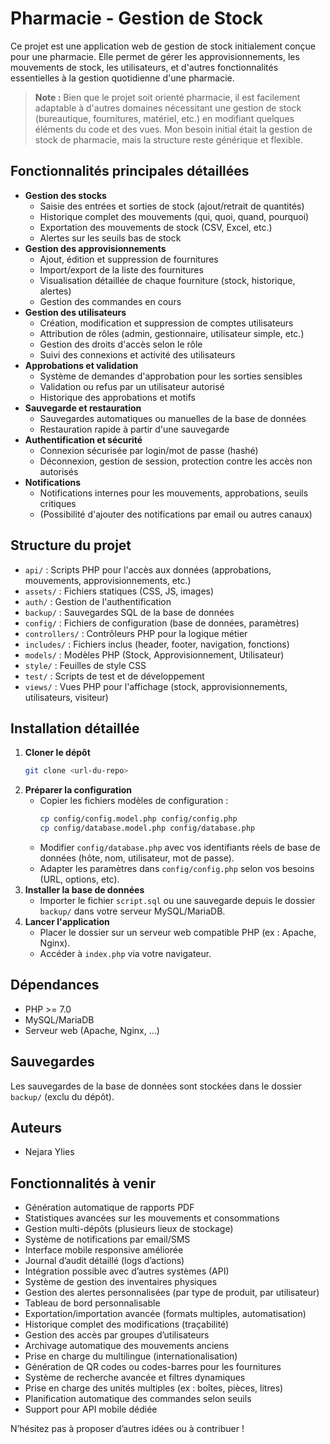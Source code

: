 # Pharmacie - Gestion de Stock

Ce projet est une application web de gestion de stock initialement conçue pour une pharmacie. Elle permet de gérer les approvisionnements, les mouvements de stock, les utilisateurs, et d'autres fonctionnalités essentielles à la gestion quotidienne d'une pharmacie.

> **Note :** Bien que le projet soit orienté pharmacie, il est facilement adaptable à d'autres domaines nécessitant une gestion de stock (bureautique, fournitures, matériel, etc.) en modifiant quelques éléments du code et des vues. Mon besoin initial était la gestion de stock de pharmacie, mais la structure reste générique et flexible.

## Fonctionnalités principales détaillées

- **Gestion des stocks**
  - Saisie des entrées et sorties de stock (ajout/retrait de quantités)
  - Historique complet des mouvements (qui, quoi, quand, pourquoi)
  - Exportation des mouvements de stock (CSV, Excel, etc.)
  - Alertes sur les seuils bas de stock
- **Gestion des approvisionnements**
  - Ajout, édition et suppression de fournitures
  - Import/export de la liste des fournitures
  - Visualisation détaillée de chaque fourniture (stock, historique, alertes)
  - Gestion des commandes en cours
- **Gestion des utilisateurs**
  - Création, modification et suppression de comptes utilisateurs
  - Attribution de rôles (admin, gestionnaire, utilisateur simple, etc.)
  - Gestion des droits d'accès selon le rôle
  - Suivi des connexions et activité des utilisateurs
- **Approbations et validation**
  - Système de demandes d'approbation pour les sorties sensibles
  - Validation ou refus par un utilisateur autorisé
  - Historique des approbations et motifs
- **Sauvegarde et restauration**
  - Sauvegardes automatiques ou manuelles de la base de données
  - Restauration rapide à partir d'une sauvegarde
- **Authentification et sécurité**
  - Connexion sécurisée par login/mot de passe (hashé)
  - Déconnexion, gestion de session, protection contre les accès non autorisés
- **Notifications**
  - Notifications internes pour les mouvements, approbations, seuils critiques
  - (Possibilité d'ajouter des notifications par email ou autres canaux)

## Structure du projet

- `api/` : Scripts PHP pour l'accès aux données (approbations, mouvements, approvisionnements, etc.)
- `assets/` : Fichiers statiques (CSS, JS, images)
- `auth/` : Gestion de l'authentification
- `backup/` : Sauvegardes SQL de la base de données
- `config/` : Fichiers de configuration (base de données, paramètres)
- `controllers/` : Contrôleurs PHP pour la logique métier
- `includes/` : Fichiers inclus (header, footer, navigation, fonctions)
- `models/` : Modèles PHP (Stock, Approvisionnement, Utilisateur)
- `style/` : Feuilles de style CSS
- `test/` : Scripts de test et de développement
- `views/` : Vues PHP pour l'affichage (stock, approvisionnements, utilisateurs, visiteur)

## Installation détaillée

1. **Cloner le dépôt**
   ```bash
   git clone <url-du-repo>
   ```
2. **Préparer la configuration**
   - Copier les fichiers modèles de configuration :
     ```bash
     cp config/config.model.php config/config.php
     cp config/database.model.php config/database.php
     ```
   - Modifier `config/database.php` avec vos identifiants réels de base de données (hôte, nom, utilisateur, mot de passe).
   - Adapter les paramètres dans `config/config.php` selon vos besoins (URL, options, etc).
3. **Installer la base de données**
   - Importer le fichier `script.sql` ou une sauvegarde depuis le dossier `backup/` dans votre serveur MySQL/MariaDB.
4. **Lancer l'application**
   - Placer le dossier sur un serveur web compatible PHP (ex : Apache, Nginx).
   - Accéder à `index.php` via votre navigateur.

## Dépendances

- PHP >= 7.0
- MySQL/MariaDB
- Serveur web (Apache, Nginx, ...)

## Sauvegardes

Les sauvegardes de la base de données sont stockées dans le dossier `backup/` (exclu du dépôt).

## Auteurs

- Nejara Ylies

## Fonctionnalités à venir

- Génération automatique de rapports PDF
- Statistiques avancées sur les mouvements et consommations
- Gestion multi-dépôts (plusieurs lieux de stockage)
- Système de notifications par email/SMS
- Interface mobile responsive améliorée
- Journal d’audit détaillé (logs d’actions)
- Intégration possible avec d’autres systèmes (API)
- Système de gestion des inventaires physiques
- Gestion des alertes personnalisées (par type de produit, par utilisateur)
- Tableau de bord personnalisable
- Exportation/importation avancée (formats multiples, automatisation)
- Historique complet des modifications (traçabilité)
- Gestion des accès par groupes d’utilisateurs
- Archivage automatique des mouvements anciens
- Prise en charge du multilingue (internationalisation)
- Génération de QR codes ou codes-barres pour les fournitures
- Système de recherche avancée et filtres dynamiques
- Prise en charge des unités multiples (ex : boîtes, pièces, litres)
- Planification automatique des commandes selon seuils
- Support pour API mobile dédiée

N’hésitez pas à proposer d’autres idées ou à contribuer !